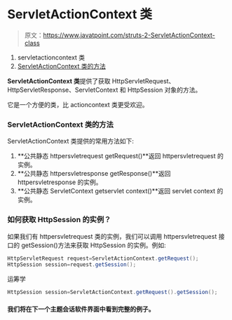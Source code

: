 # ServletActionContext 类

> 原文：<https://www.javatpoint.com/struts-2-ServletActionContext-class>

1.  servletactioncontext 类
2.  [ServletActionContext 类的方法](#)

**ServletActionContext 类**提供了获取 HttpServletRequest、HttpServletResponse、ServletContext 和 HttpSession 对象的方法。

它是一个方便的类，比 actioncontext 类更受欢迎。

### ServletActionContext 类的方法

ServletActionContext 类提供的常用方法如下:

1.  **公共静态 httpersvletrequest getRequest()**返回 httpersvletrequest 的实例。
2.  **公共静态 httpersvletresponse getResponse()**返回 httpersvletresponse 的实例。
3.  **公共静态 ServletContext getservlet context()**返回 servlet context 的实例。

### 如何获取 HttpSession 的实例？

如果我们有 httpersvletrequest 类的实例，我们可以调用 httpersvletrequest 接口的 getSession()方法来获取 HttpSession 的实例。例如:

```java
HttpServletRequest request=ServletActionContext.getRequest();
HttpSession session=request.getSession();

```

运筹学

```java
HttpSession session=ServletActionContext.getRequest().getSession();

```

#### 我们将在下一个主题会话软件界面中看到完整的例子。